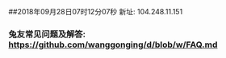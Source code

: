 ##2018年09月28日07时12分07秒 新址: 104.248.11.151
### 兔友常见问题及解答: https://github.com/wanggonging/d/blob/w/FAQ.md
